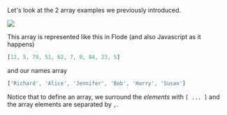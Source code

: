 Let's look at the 2 array examples we previously introduced.

![](.guides/img/1d-array.png)

This array is represented like this in Flode (and also Javascript as it happens)

```javascript
[12, 5, 79, 51, 62, 7, 0, 84, 23, 5]
```

and our names array 

```javascript
['Richard', 'Alice', 'Jennifer', 'Bob', 'Harry', 'Susan']
```

Notice that to define an array, we surround the *elements* with `[ ... ]` and the array elements are separated by `,`.

